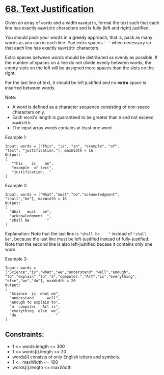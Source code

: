 [68. Text Justification](https://leetcode.com/problems/text-justification/)
========================

Given an array of `words` and a width `maxWidth`, format the text such
that each line has exactly `maxWidth` characters and is fully (left
and right) justified.

You should pack your words in a greedy approach; that is, pack as
many words as you can in each line. Pad extra spaces `' '` when
necessary so that each line has exactly `maxWidth` characters.

Extra spaces between words should be distributed as evenly as
possible. If the number of spaces on a line do not divide evenly
between words, the empty slots on the left will be assigned more
spaces than the slots on the right.

For the last line of text, it should be left justified and
no **extra** space is inserted between words.

Note:
 - A word is defined as a character sequence consisting of
   non-space characters only.
 - Each word's length is guaranteed to be greater than `0`
   and not exceed `maxWidth`.
 - The input array words contains at least one word.

Example 1:
```
Input: words = ["This", "is", "an", "example", "of",
"text", "justification."], maxWidth = 16
Output:
[
   "This    is    an",
   "example  of text",
   "justification.  "
]
```

Example 2:
```
Input: words = ["What","must","be","acknowledgment",
"shall","be"], maxWidth = 16
Output:
[
  "What   must   be",
  "acknowledgment  ",
  "shall be        "
]
```

Explanation: Note that the last line is `"shall be    "` instead of
`"shall     be"`, because the last line must be left-justified instead
of fully-justified. Note that the second line is also left-justified
becase it contains only one word.

Example 3:
```
Input: words = ["Science","is","what","we","understand","well","enough",
"to","explain","to","a","computer.","Art","is","everything",
"else","we","do"], maxWidth = 20
Output:
[
  "Science  is  what we",
  "understand      well",
  "enough to explain to",
  "a  computer.  Art is",
  "everything  else  we",
  "do                  "
]
```

Constraints:
-----------
 - 1 <= words.length <= 300
 - 1 <= words[i].length <= 20
 - words[i] consists of only English letters and symbols.
 - 1 <= maxWidth <= 100
 - words[i].length <= maxWidth
